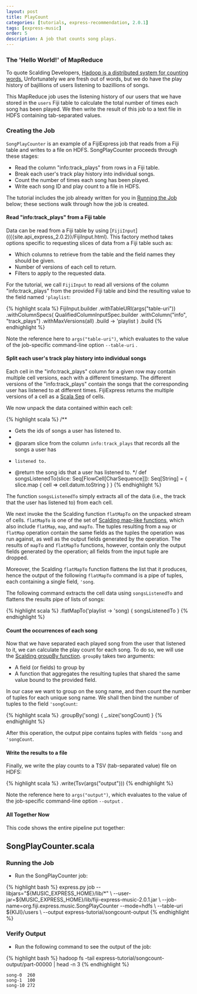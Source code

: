 ```yaml
---
layout: post
title: PlayCount
categories: [tutorials, express-recommendation, 2.0.1]
tags: [express-music]
order: 5
description: A job that counts song plays.
---
```


<h3 style="margin-top:0px;padding-top:10px;">The 'Hello World!' of MapReduce</h3>

To quote Scalding Developers,
[Hadoop is a distributed system for counting words.](https://github.com/twitter/scalding)
Unfortunately we are fresh out of words, but we do have the play history of
bajillions of users listening to bazillions of songs.

This MapReduce job uses the listening history of our users that we have stored in the `users` Fiji
table to calculate the total number of times each song has been played. We then write the result of
this job to a text file in HDFS containing tab-separated values.

### Creating the Job

`SongPlayCounter` is an example of a FijiExpress job that reads from a Fiji table and writes to a
file on HDFS. SongPlayCounter proceeds through these stages:

* Read the column "info:track_plays" from rows in a Fiji table.
* Break each user's track play history into individual songs.
* Count the number of times each song has been played.
* Write each song ID and play count to a file in HDFS.

The tutorial includes the job already written for you in [Running the Job](#run-job) below; these sections
walk through how the job is created.

#### Read "info:track_plays" from a Fiji table

Data can be read from a Fiji table by using [`FijiInput`](({{site.api_express_2.0.2}}/FijiInput.html).
This factory method takes options specific to requesting slices of data from a Fiji table such as:

* Which columns to retrieve from the table and the field names they should be given.
* Number of versions of each cell to return.
* Filters to apply to the requested data.

For the tutorial, we call `FijiInput` to read all versions of the column "info:track_plays" from the
provided Fiji table and bind the resulting value to the field named `'playlist`:

{% highlight scala %}
  FijiInput.builder
      .withTableURI(args("table-uri"))
      .withColumnSpecs(
          QualifiedColumnInputSpec.builder
              .withColumn("info", "track_plays")
              .withMaxVersions(all)
              .build -> 'playlist
          )
      .build
{% endhighlight %}

Note the reference here to `args("table-uri")`, which evaluates to the value of the job-specific
command-line option `--table-uri` .

#### Split each user's track play history into individual songs

Each cell in the "info:track_plays" column for a given row may contain multiple cell versions, each
with a different timestamp.  The different versions of the "info:track_plays" contain the songs that
the corresponding user has listened to at different times.  FijiExpress returns the multiple
versions of a cell as a
[Scala Seq](http://www.scala-lang.org/api/current/index.html#scala.collection.Seq) of cells.

We now unpack the data contained within each cell:

{% highlight scala %}
/**
  * Gets the ids of songs a user has listened to.
  *
  * @param slice from the column `info:track_plays` that records all the songs a user has
  *     listened to.
  * @return the song ids that a user has listened to.
  */
def songsListenedTo(slice: Seq[FlowCell[CharSequence]]): Seq[String] = {
  slice.map { cell => cell.datum.toString }
}
{% endhighlight %}

The function `songsListenedTo` simply extracts all of the data (i.e., the track that the user has
listened to) from each cell.

We next invoke the the Scalding function `flatMapTo` on the unpacked stream of cells.  `flatMapTo`
is one of the set of
[Scalding map-like functions](https://github.com/twitter/scalding/wiki/Fields-based-API-Reference#wiki-map-functions),
which also include `flatMap`, `map`, and `mapTo`.  The tuples resulting from a `map` or `flatMap` operation
contain the same fields as the tuples the operation was run against, as well as the output fields
generated by the operation.  The results of `mapTo` and `flatMapTo` functions, however, contain only
the output fields generated by the operation; all fields from the input tuple are dropped.

Moreover, the Scalding `flatMapTo` function flattens the list that it produces, hence the output of
the following `flatMapTo` command is a pipe of tuples, each containing a single field, `'song`.

The following command extracts the cell data using `songsListenedTo` and flattens the results pipe
of lists of songs:

{% highlight scala %}
.flatMapTo('playlist -> 'song) { songsListenedTo }
{% endhighlight %}


#### Count the occurrences of each song

Now that we have separated each played song from the user that listened to it, we can calculate the
play count for each song. To do so, we will use the
[Scalding groupBy function](https://github.com/twitter/scalding/wiki/Fields-based-API-Reference#wiki-grouping-functions).
`groupBy` takes two arguments:

* A field (or fields) to group by
* A function that aggregates the resulting tuples that shared the same value bound to the provided
  field.

In our case we want to group on the song name, and then count the number of tuples for each unique
song name.  We shall then bind the number of tuples to the field `'songCount`:

{% highlight scala %}
.groupBy('song) { _.size('songCount) }
{% endhighlight %}

After this operation, the output pipe contains tuples with fields `'song` and `'songCount`.

#### Write the results to a file
Finally, we write the play counts to a TSV (tab-separated value) file on HDFS:

{% highlight scala %}
.write(Tsv(args("output")))
{% endhighlight %}

Note the reference here to `args("output")`, which evaluates to the value of the job-specific
command-line option `--output` .
#### All Together Now

This code shows the entire pipeline put together:

<div id="accordion-container">
  <h2 class="accordion-header"> SongPlayCounter.scala </h2>
  <div class="accordion-content">
        <script src="http://gist-it.appspot.com/github/fijiproject/fiji-express-music/raw/fiji-express-music-2.0.1/src/main/scala/org/fiji/express/music/SongPlayCounter.scala"> </script>
  </div>
</div>

### Running the Job<a id="run-job"> </a>

*  Run the SongPlayCounter job:

<div class="userinput">
{% highlight bash %}
express.py job --libjars="${MUSIC_EXPRESS_HOME}/lib/*" \
    --user-jar=${MUSIC_EXPRESS_HOME}/lib/fiji-express-music-2.0.1.jar \
    --job-name=org.fiji.express.music.SongPlayCounter --mode=hdfs \
    --table-uri ${KIJI}/users \
    --output express-tutorial/songcount-output
{% endhighlight %}
</div>

### Verify Output

*  Run the following command to see the output of the job:

<div class="userinput">
{% highlight bash %}
hadoop fs -tail express-tutorial/songcount-output/part-00000 | head -n 3
{% endhighlight %}
</div>

    song-0	260
    song-1	100
    song-10	272

